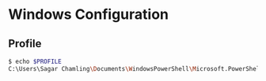 # Windows Configuration

## Profile

```sh
$ echo $PROFILE
C:\Users\Sagar Chamling\Documents\WindowsPowerShell\Microsoft.PowerShell_profile.ps1
```